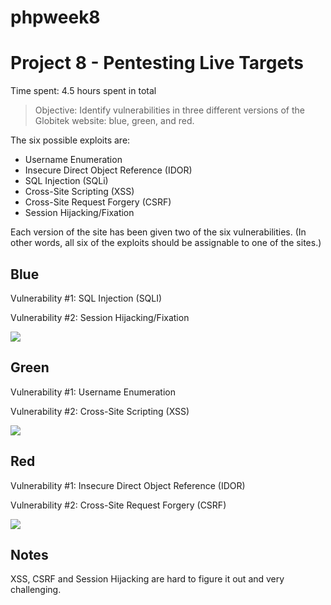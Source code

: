 # phpweek8
# Project 8 - Pentesting Live Targets

Time spent: 4.5 hours spent in total

> Objective: Identify vulnerabilities in three different versions of the Globitek website: blue, green, and red.

The six possible exploits are:
* Username Enumeration
* Insecure Direct Object Reference (IDOR)
* SQL Injection (SQLi)
* Cross-Site Scripting (XSS)
* Cross-Site Request Forgery (CSRF)
* Session Hijacking/Fixation

Each version of the site has been given two of the six vulnerabilities. (In other words, all six of the exploits should be assignable to one of the sites.)

## Blue

Vulnerability #1: SQL Injection (SQLI)

Vulnerability #2: Session Hijacking/Fixation

<img src='http://i.imgur.com/lUgRdo9.gif'/>


## Green

Vulnerability #1: Username Enumeration

Vulnerability #2: Cross-Site Scripting (XSS)

<img src='http://i.imgur.com/MYECHd3.gif'/>


## Red

Vulnerability #1: Insecure Direct Object Reference (IDOR)

Vulnerability #2: Cross-Site Request Forgery (CSRF)

<img src='http://i.imgur.com/ARh2hAZ.gif'/>


## Notes

XSS, CSRF and Session Hijacking are hard to figure it out and very challenging.
